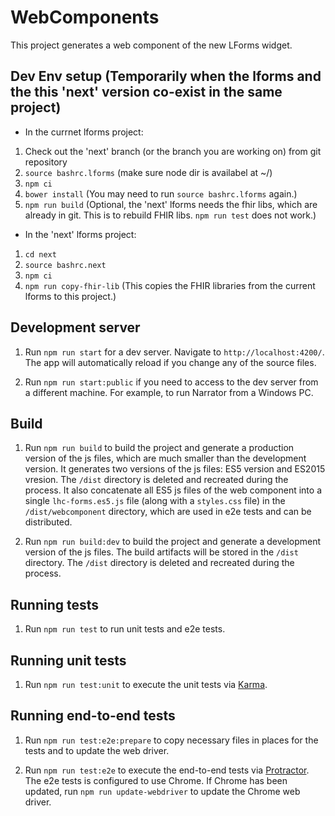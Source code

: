 # WebComponents

This project generates a web component of the new LForms widget.


## Dev Env setup (Temporarily when the lforms and the this 'next' version co-exist in the same project)
* In the currnet lforms project:
1. Check out the 'next' branch (or the branch you are working on) from git repository
1. `source bashrc.lforms` (make sure node dir is availabel at ~/)    
1. `npm ci`
1. `bower install` (You may need to run `source bashrc.lforms` again.)
1. `npm run build` (Optional, the 'next' lforms needs the fhir libs, which are already in git. This is to rebuild FHIR libs. `npm run test` does not work.)
* In the 'next' lforms project:
1. `cd next`
1. `source bashrc.next`
1. `npm ci`
1. `npm run copy-fhir-lib` (This copies the FHIR libraries from the current lforms to this project.)

## Development server

1. Run `npm run start` for a dev server. Navigate to `http://localhost:4200/`. The app will automatically reload if you change any of the source files.

1. Run `npm run start:public` if you need to access to the dev server from a different machine. For example, to run Narrator from a Windows PC.

## Build

1. Run `npm run build` to build the project and generate a production version of the js files, which are much smaller than the development version. It generates two versions of the js files: ES5 version and ES2015 vresion. The `/dist` directory is deleted and recreated during the process. It also concatenate all ES5 js files of the web component into a single `lhc-forms.es5.js` file (along with a `styles.css` file) in the `/dist/webcomponent` directory, which are used in e2e tests and can be distributed.

1. Run `npm run build:dev` to build the project and generate a development version of the js files. The build artifacts will be stored in the `/dist` directory. The `/dist` directory is deleted and recreated during the process.

## Running tests
1. Run `npm run test` to run unit tests and e2e tests.

## Running unit tests

1. Run `npm run test:unit` to execute the unit tests via [Karma](https://karma-runner.github.io).

## Running end-to-end tests

1. Run `npm run test:e2e:prepare` to copy necessary files in places for the tests and to update the web driver.

1. Run `npm run test:e2e` to execute the end-to-end tests via [Protractor](http://www.protractortest.org/). The e2e tests is configured to use Chrome. If Chrome has been updated, run `npm run update-webdriver` to update the Chrome web driver.
